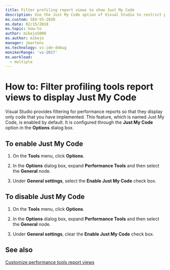 ```yaml
---
title: Filter profiling report views to show Just My Code
description: Use the Just My Code option of Visual Studio to restrict performance reports to show only code that you have implemented (select Options from the Debug menu).
ms.custom: SEO-VS-2020
ms.date: 02/15/2018
ms.topic: how-to
author: mikejo5000
ms.author: mikejo
manager: jmartens
ms.technology: vs-ide-debug
monikerRange: 'vs-2017'
ms.workload: 
  - multiple
---
```

# How to: Filter profiling tools report views to display Just My Code

Visual Studio provides filtering for performance reports so that they display only code that you have implemented. This feature, which is named Just My Code, is enabled by default. It is configured through the **Just My Code** option in the **Options** dialog box.

## To enable Just My Code

1. On the **Tools** menu, click **Options**.

2. In the **Options** dialog box, expand **Performance Tools** and then select the **General** node.

3. Under **General settings**, select the **Enable Just My Code** check box.

## To disable Just My Code

1. On the **Tools** menu, click **Options**.

2. In the **Options** dialog box, expand **Performance Tools** and then select the **General** node.

3. Under **General settings**, clear the **Enable Just My Code** check box.

## See also

[Customize performance tools report views](../profiling/customizing-performance-tools-report-views.md)
